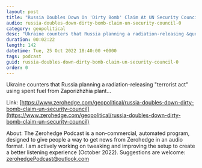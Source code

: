 ```yaml
---
layout: post
title: "Russia Doubles Down On 'Dirty Bomb' Claim At UN Security Council"
audio: russia-doubles-down-dirty-bomb-claim-un-security-council-0
category: geopolitical
desc: "Ukraine counters that Russia planning a radiation-releasing &quot;terrorist act&quot; using spent fuel from Zaporizhzhia plant..."
duration: 00:02:22
length: 142
datetime: Tue, 25 Oct 2022 18:40:00 +0000
tags: podcast
guid: russia-doubles-down-dirty-bomb-claim-un-security-council-0
order: 0
---
```

Ukraine counters that Russia planning a radiation-releasing &quot;terrorist act&quot; using spent fuel from Zaporizhzhia plant...

Link: [https://www.zerohedge.com/geopolitical/russia-doubles-down-dirty-bomb-claim-un-security-council](https://www.zerohedge.com/geopolitical/russia-doubles-down-dirty-bomb-claim-un-security-council)

About: The Zerohedge Podcast is a non-commercial, automated program, designed to give people a way to get news from Zerohedge in an audio format.  I am actively working on tweaking and improving the setup to create a better listening experience (October 2022).  Suggestions are welcome: [zerohedgePodcast@outlook.com](mailto:zerohedgePodcast@outlook.com)
